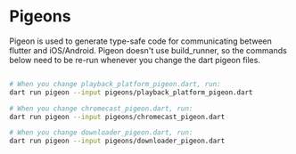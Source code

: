 # Pigeons

Pigeon is used to generate type-safe code for communicating between flutter and iOS/Android.
Pigeon doesn't use build_runner, so the commands below need to be re-run whenever you change the dart pigeon files.

```sh

# When you change playback_platform_pigeon.dart, run:
dart run pigeon --input pigeons/playback_platform_pigeon.dart

# When you change chromecast_pigeon.dart, run:
dart run pigeon --input pigeons/chromecast_pigeon.dart

# When you change downloader_pigeon.dart, run:
dart run pigeon --input pigeons/downloader_pigeon.dart

```
